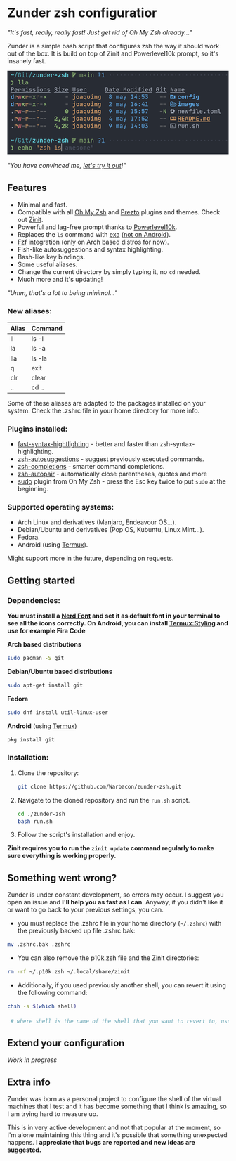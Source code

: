 # Zunder zsh configuratior

*"It's fast, really, really fast! Just get rid of Oh My Zsh already..."*

Zunder is a simple bash script that configures zsh the way it should work out of the box. It is build on top of Zinit and Powerlevel10k prompt, so it's insanely fast.

![example](images/example.png)

*"You have convinced me, [let's try it out](https://github.com/Warbacon/zunder-zsh#getting-started)!"*

## Features

- Minimal and fast.
- Compatible with all [Oh My Zsh](https://github.com/ohmyzsh/ohmyzsh) and [Prezto](https://github.com/sorin-ionescu/prezto)
plugins and themes. Check out [Zinit](https://github.com/zdharma-continuum/zinit).
- Powerful and lag-free prompt thanks to [Powerlevel10k](https://github.com/romkatv/powerlevel10k).
- Replaces the `ls` command with [exa](https://github.com/ogham/exa) 
([not on Android](https://github.com/Warbacon/zunder-zsh/issues/1#issuecomment-1121312633)).
- [Fzf](https://github.com/junegunn/fzf) integration (only on Arch based distros for now).
- Fish-like autosuggestions and syntax highlighting. 
- Bash-like key bindings.
- Some useful aliases.
- Change the current directory by simply typing it, no ```cd``` needed.
- Much more and it's updating!

*"Umm, that's a lot to being minimal..."*

### New aliases:

| Alias | Command                      |
| ----- | -----------------------------|
| ll    | ls -l                        |
| la    | ls -a                        |
| lla   | ls -la                        |
| q     | exit                         |
| clr   | clear                        |
| ..    | cd ..                        |

Some of these aliases are adapted to the packages installed on your system.
Check the .zshrc file in your home directory for more info.

### Plugins installed:

- [fast-syntax-hightlighting](https://github.com/zdharma-continuum/fast-syntax-highlighting) - better
and faster than zsh-syntax-highlighting.
- [zsh-autosuggestions](https://github.com/zsh-users/zsh-autosuggestions) - suggest previously
executed commands.
- [zsh-completions](https://github.com/zsh-users/zsh-completions) - smarter command completions.
- [zsh-autopair](https://github.com/hlissner/zsh-autopair) - automatically close parentheses,
quotes and more
- [sudo](https://github.com/ohmyzsh/ohmyzsh/tree/master/plugins/sudo) plugin from Oh My Zsh -
press the Esc key twice to put ```sudo``` at the beginning.

### Supported operating systems:

- Arch Linux and derivatives (Manjaro, Endeavour OS...).
- Debian/Ubuntu and derivatives (Pop OS, Kubuntu, Linux Mint...).
- Fedora.
- Android (using [Termux](https://termux.com/)).

Might support more in the future, depending on requests.

## Getting started

### Dependencies:

**You must install a [Nerd Font](https://www.nerdfonts.com/font-downloads) and set it as default font in your terminal to see all the icons correctly. On Android, you can install [Termux:Styling](https://f-droid.org/es/packages/com.termux.styling) and
use for example Fira Code**

**Arch based distributions**

```sh
sudo pacman -S git
```

**Debian/Ubuntu based distributions**

```sh
sudo apt-get install git
```

**Fedora**

```sh
sudo dnf install util-linux-user
```

**Android** (using [Termux](https://termux.com/))

```sh
pkg install git
```

### Installation:

1. Clone the repository:
   
   ```sh
   git clone https://github.com/Warbacon/zunder-zsh.git
   ```

2. Navigate to the cloned repository and run the `run.sh` script.
   
   ```sh
   cd ./zunder-zsh
   bash run.sh
   ```

3. Follow the script's installation and enjoy.

**Zinit requires you to run the ```zinit update``` command regularly to make sure everything is working properly.**

## Something went wrong?

Zunder is under constant development, so errors may occur. I suggest you open an issue and **I'll help you as fast as I can**. 
Anyway, if you didn't like it or want to go back to your previous settings, you can.

- you must replace the .zshrc file in your home directory (```~/.zshrc```) with the previously backed up file
.zshrc.bak:
```bash
mv .zshrc.bak .zshrc
```

- You can also remove the p10k.zsh file and the Zinit directories:

```bash
rm -rf ~/.p10k.zsh ~/.local/share/zinit
```

- Additionally, if you used previously another shell, you can revert it using the following command:
```bash
chsh -s $(which shell)

 # where shell is the name of the shell that you want to revert to, usually bash.
```

## Extend your configuration

*Work in progress*

## Extra info

Zunder was born as a personal project to configure the shell of the virtual machines 
that I test and it has become something that I think is amazing, so I am trying hard to measure up.

This is in very active development and not that popular at the moment, so
I'm alone maintaining this thing and it's possible that something unexpected
happens. **I appreciate that bugs are reported and new ideas are suggested.** 